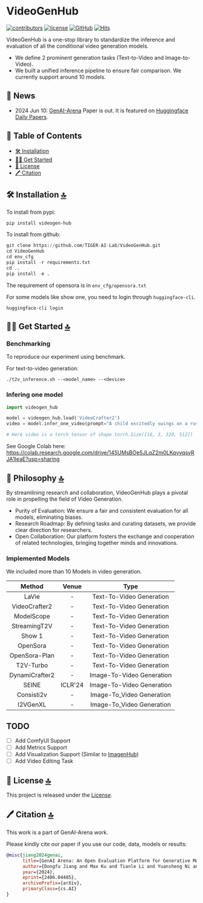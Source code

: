 # VideoGenHub

[![contributors](https://img.shields.io/github/contributors/TIGER-AI-Lab/VideoGenHub)](https://github.com/TIGER-AI-Lab/VideoGenHub/graphs/contributors)
[![license](https://img.shields.io/github/license/TIGER-AI-Lab/VideoGenHub.svg)](https://github.com/TIGER-AI-Lab/VidenGenHub/blob/main/LICENSE)
[![GitHub](https://img.shields.io/github/stars/TIGER-AI-Lab/VideoGenHub?style=social)](https://github.com/TIGER-AI-Lab/VideoGenHub)
[![Hits](https://hits.seeyoufarm.com/api/count/incr/badge.svg?url=https%3A%2F%2Fgithub.com%2FTIGER-AI-Lab%2FVideoGenHub&count_bg=%23C83DB9&title_bg=%23555555&icon=&icon_color=%23E7E7E7&title=visitors&edge_flat=false)](https://hits.seeyoufarm.com)

VideoGenHub is a one-stop library to standardize the inference and evaluation of all the conditional video generation models.
* We define 2 prominent generation tasks (Text-to-Video and Image-to-Video).
* We built a unified inference pipeline to ensure fair comparison. We currently support around 10 models.

## 📰 News
* 2024 Jun 10: [GenAI-Arena](https://arxiv.org/abs/2406.04485v1) Paper is out. It is featured on [Huggingface Daily Papers](https://huggingface.co/papers?date=2024-06-10).

## 📄 Table of Contents

- [🛠️ Installation](#%EF%B8%8F-installation-)
- [👨‍🏫 Get Started](#-get-started-)
- [🎫 License](#-license-)
- [🖊️ Citation](#%EF%B8%8F-citation-)

## 🛠️ Installation [🔝](#-table-of-contents)
To install from pypi:
```commandline
pip install videogen-hub
```

To install from github:
```python
git clone https://github.com/TIGER-AI-Lab/VideoGenHub.git
cd VideoGenHub
cd env_cfg
pip install -r requirements.txt
cd ..
pip install -e .
```
The requirement of opensora is in `env_cfg/opensora.txt`

For some models like show one, you need to login through `huggingface-cli`.

```shell
huggingface-cli login
```

## 👨‍🏫 Get Started [🔝](#-table-of-contents)

### Benchmarking
To reproduce our experiment using benchmark.

For text-to-video generation: 
```commandline
./t2v_inference.sh --<model_name> --<device>
```

### Infering one model
```python
import videogen_hub

model = videogen_hub.load('VideoCrafter2')
video = model.infer_one_video(prompt="A child excitedly swings on a rusty swing set, laughter filling the air.")

# Here video is a torch tensor of shape torch.Size([16, 3, 320, 512])
```
See Google Colab here: https://colab.research.google.com/drive/145UMsBOe5JLqZ2m0LKqvvqsyRJA1IeaE?usp=sharing


## 🧠 Philosophy [🔝](#-philosophy-)
By streamlining research and collaboration, VideoGenHub plays a pivotal role in propelling the field of Video Generation.

* Purity of Evaluation: We ensure a fair and consistent evaluation for all models, eliminating biases.
* Research Roadmap: By defining tasks and curating datasets, we provide clear direction for researchers. 
* Open Collaboration: Our platform fosters the exchange and cooperation of related technologies, bringing together minds and innovations.

### Implemented Models
We included more than 10 Models in video generation.

|    Method     	    | Venue  	  |        Type           	         |
|:------------------:|:---------:|:-------------------------------:|
|     LaVie   	     |    - 	    |   Text-To-Video Generation 	    |
| VideoCrafter2   	 |    - 	    |   Text-To-Video Generation 	    |
|   ModelScope   	   |    - 	    |   Text-To-Video Generation 	    |
|  StreamingT2V   	 |    - 	    |   Text-To-Video Generation 	    |
|     Show 1  	     |    - 	    |   Text-To-Video Generation 	    |
|    OpenSora  	     |    - 	    |   Text-To-Video Generation 	    |
|    OpenSora-Plan   |    - 	    |   Text-To-Video Generation 	    |
|    T2V-Turbo  	   |    - 	    |   Text-To-Video Generation 	    |
| DynamiCrafter2   	 |    - 	    |   Image-To-Video Generation 	   |
|     SEINE   	     | ICLR'24 	  |   Image-To-Video Generation 	   |
|    Consisti2v 	   |    - 	    |   Image-To_Video Generation 	   |
|      I2VGenXL      |    - 	    |   Image-To_Video Generation 	   |

## TODO

* [ ] Add ComfyUI Support 
* [ ] Add Metrics Support
* [ ] Add Visualization Support (Similar to [ImagenHub](https://chromaica.github.io/#imagen-museum))
* [ ] Add Video Editing Task

## 🎫 License [🔝](#-table-of-contents)

This project is released under the [License](LICENSE).

## 🖊️ Citation [🔝](#-table-of-contents)

This work is a part of GenAI-Arena work.

Please kindly cite our paper if you use our code, data, models or results:

```bibtex
@misc{jiang2024genai,
      title={GenAI Arena: An Open Evaluation Platform for Generative Models}, 
      author={Dongfu Jiang and Max Ku and Tianle Li and Yuansheng Ni and Shizhuo Sun and Rongqi Fan and Wenhu Chen},
      year={2024},
      eprint={2406.04485},
      archivePrefix={arXiv},
      primaryClass={cs.AI}
}
```
